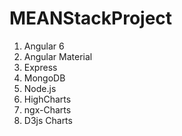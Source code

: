 # MEANStackProject
1. Angular 6
2. Angular Material
3. Express
4. MongoDB
5. Node.js
6. HighCharts
7. ngx-Charts
8. D3js Charts
